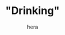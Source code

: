 ---
media: "images/rounds/round_4_2/drinking.png"
media_type: image
title: '"Drinking"'
author: hera
desc: Soviet Marines Artyom Petrov and Nadia Volkova discuss passtimes.
---